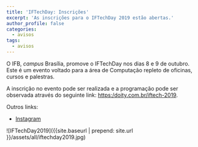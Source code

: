 ```yaml
---
title: 'IFTechDay: Inscrições'
excerpt: 'As inscrições para o IFTechDay 2019 estão abertas.'
author_profile: false
categories:
  - avisos
tags:
  - avisos
---
```


O IFB, *campus* Brasília, promove o IFTechDay nos dias 8 e 9 de outubro. Este é um evento voltado para a área de Computação repleto de oficinas, cursos e palestras.

A inscrição no evento pode ser realizada e a programação pode ser observada através do seguinte link: [https:/doity.com.br/iftech-2019](https:/doity.com.br/iftech-2019).

Outros links: 
- [Instagram](https://www.instagram.com/iftech2019/)


![IFTechDay2019]({{site.baseurl | prepend: site.url }}/assets/all/iftechday2019.jpg)

